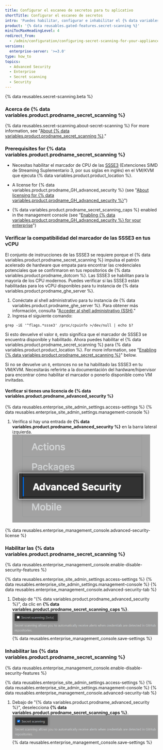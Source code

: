 ```yaml
---
title: Configurar el escaneo de secretos para tu aplicativo
shortTitle: Configurar el escaneo de secretos
intro: 'Puedes habilitar, configurar e inhabilitar el {% data variables.product.prodname_secret_scanning %} para {% data variables.product.product_location %}. {% data variables.product.prodname_secret_scanning_caps %} permite a los usuarios escanear código para los secretos que se confirmaron por accidente.'
product: '{% data reusables.gated-features.secret-scanning %}'
miniTocMaxHeadingLevel: 4
redirect_from:
  - /admin/configuration/configuring-secret-scanning-for-your-appliance
versions:
  enterprise-server: '>=3.0'
type: how_to
topics:
  - Advanced Security
  - Enterprise
  - Secret scanning
  - Security
---
```


{% data reusables.secret-scanning.beta %}

### Acerca de {% data variables.product.prodname_secret_scanning %}

{% data reusables.secret-scanning.about-secret-scanning %} For more information, see "[About {% data variables.product.prodname_secret_scanning %}](/github/administering-a-repository/about-secret-scanning)."

### Prerequisites for {% data variables.product.prodname_secret_scanning %}


- Necesitas habilitar el marcador de CPU de las [SSSE3](https://www.intel.com/content/dam/www/public/us/en/documents/manuals/64-ia-32-architectures-optimization-manual.pdf#G3.1106470) (Extenciones SIMD de Streaming Suplementario 3, por sus siglas en inglés) en el VM/KVM que ejecuta {% data variables.product.product_location %}.

- A license for {% data variables.product.prodname_GH_advanced_security %} (see "[About licensing for {% data variables.product.prodname_GH_advanced_security %}](/admin/advanced-security/about-licensing-for-github-advanced-security)")

- {% data variables.product.prodname_secret_scanning_caps %} enabled in the management console (see "[Enabling {% data variables.product.prodname_GH_advanced_security %} for your enterprise](/admin/advanced-security/enabling-github-advanced-security-for-your-enterprise)")

### Verificar la compatibilidad del marcador de las SSSE3 en tus vCPU

El conjunto de instrucciones de las SSSE3 se requiere porque el {% data variables.product.prodname_secret_scanning %} impulsa el patrón acelerado de hardware que empata para encontrar las credenciales potenciales que se confirmaron en tus repositorios de {% data variables.product.prodname_dotcom %}. Las SSSE3 se habilitan para la mayoría de los CPU modernos. Puedes verificar si las SSSE3 están habilitadas para los vCPU disponibles para tu instancia de {% data variables.product.prodname_ghe_server %}.

1. Conéctate al shell administrativo para tu instancia de {% data variables.product.prodname_ghe_server %}. Para obtener más información, consulta "[Acceder al shell administrativo (SSH)](/admin/configuration/accessing-the-administrative-shell-ssh)."
2. Ingresa el siguiente comando:

```shell
grep -iE '^flags.*ssse3' /proc/cpuinfo >/dev/null | echo $?
```

Si esto devuelve el valor `0`, esto significa que el marcador de SSSE3 se encuentra disponible y habilitado. Ahora puedes habilitar el {% data variables.product.prodname_secret_scanning %} para {% data variables.product.product_location %}. For more information, see "[Enabling {% data variables.product.prodname_secret_scanning %}](#enabling-secret-scanning)" below.

Si no se devuelve un `0`, entonces no se ha habilitado las SSSE3 en tu VM/KVM. Necesitarás referirte a la documentación del hardware/hípervisor para encontrar cómo habilitar el marcador o ponerlo disponible como VM invitadas.

#### Verificar si tienes una licencia de {% data variables.product.prodname_advanced_security %}

{% data reusables.enterprise_site_admin_settings.access-settings %}
{% data reusables.enterprise_site_admin_settings.management-console %}
1. Verifica si hay una entrada de **{% data variables.product.prodname_advanced_security %}** en la barra lateral izquierda. ![Barra lateral de seguridad avanzada](/assets/images/enterprise/management-console/sidebar-advanced-security.png)

{% data reusables.enterprise_management_console.advanced-security-license %}

### Habilitar las {% data variables.product.prodname_secret_scanning %}

{% data reusables.enterprise_management_console.enable-disable-security-features %}

{% data reusables.enterprise_site_admin_settings.access-settings %}
{% data reusables.enterprise_site_admin_settings.management-console %}
{% data reusables.enterprise_management_console.advanced-security-tab %}
1. Debajo de "{% data variables.product.prodname_advanced_security %}", da clic en **{% data variables.product.prodname_secret_scanning_caps %}**. ![Casilla para habilitar o inhabilitar el {% data variables.product.prodname_secret_scanning %}](/assets/images/enterprise/management-console/enable-secret-scanning-checkbox.png)
{% data reusables.enterprise_management_console.save-settings %}

### Inhabilitar las {% data variables.product.prodname_secret_scanning %}

{% data reusables.enterprise_management_console.enable-disable-security-features %}

{% data reusables.enterprise_site_admin_settings.access-settings %}
{% data reusables.enterprise_site_admin_settings.management-console %}
{% data reusables.enterprise_management_console.advanced-security-tab %}
1. Debajo de "{% data variables.product.prodname_advanced_security %}", deselecciona **{% data variables.product.prodname_secret_scanning_caps %}**. ![Casilla para habilitar o inhabilitar el {% data variables.product.prodname_secret_scanning %}](/assets/images/enterprise/management-console/secret-scanning-disable.png)
{% data reusables.enterprise_management_console.save-settings %}
